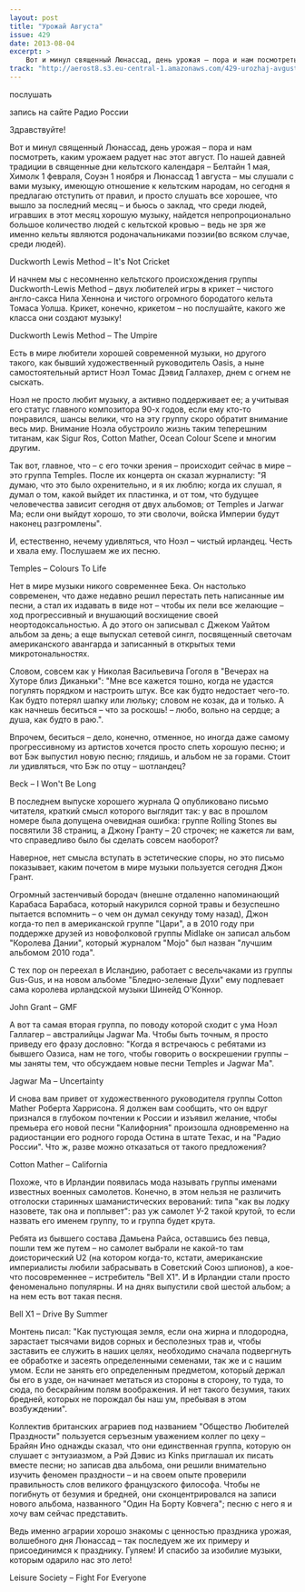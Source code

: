 ```yaml
---
layout: post
title: "Урожай Августа"
issue: 429
date: 2013-08-04
excerpt: >
    Вот и минул священный Люнассад, день урожая – пора и нам посмотреть, каким урожаем радует нас этот август. По нашей давней традиции в священные дни кельтского календаря – Белтайн 1 мая, Химолк 1 февраля, Соуэн 1 ноября и Люнассад 1 августа – мы слушали с вами музыку, имеющую отношение к кельтским народам, но сегодня я предлагаю отступить от правил, и просто слушать все хорошее, что вышло за последний месяц – и бьюсь о заклад, что среди людей, игравших в этот месяц хорошую музыку, найдется непропроционально большое количество людей с кельтской кровью – ведь не зря же именно кельты являются родоначальниками поэзии(во всяком случае, среди людей).
track: "http://aerost8.s3.eu-central-1.amazonaws.com/429-urozhaj-avgusta.mp3"
---
```


послушать

запись на сайте Радио России

Здравствуйте!

Вот и минул священный Люнассад, день урожая – пора и нам посмотреть, каким урожаем радует нас этот август. По нашей давней традиции в священные дни кельтского календаря – Белтайн 1 мая, Химолк 1 февраля, Соуэн 1 ноября и Люнассад 1 августа – мы слушали с вами музыку, имеющую отношение к кельтским народам, но сегодня я предлагаю отступить от правил, и просто слушать все хорошее, что вышло за последний месяц – и бьюсь о заклад, что среди людей, игравших в этот месяц хорошую музыку, найдется непропроционально большое количество людей с кельтской кровью – ведь не зря же именно кельты являются родоначальниками поэзии(во всяком случае, среди людей).

Duckworth Lewis Method – It's Not Cricket

И начнем мы с несомненно кельтского происхождения группы Duckworth-Lewis Method – двух любителей игры в крикет – чистого англо-сакса Нила Хеннона и чистого огромного бородатого кельта Томаса Уолша. Крикет, конечно, крикетом – но послушайте, какого же класса они создают музыку!

Duckworth Lewis Method – The Umpire

Есть в мире любители хорошей современной музыки, но другого такого, как бывший художественный руководитель Oasis, а ныне самостоятельный артист Ноэл Томас Дэвид Галлахер, днем с огнем не сыскать.

Ноэл не просто любит музыку, а активно поддерживает ее; а учитывая его статус главного композитора 90-х годов, если ему кто-то понравился, шансы велики, что на эту группу скоро обратит внимание весь мир. Внимание Ноэла обустроило жизнь таким теперешним титанам, как Sigur Ros, Cotton Mather, Ocean Colour Scene и многим другим.

Так вот, главное, что – с его точки зрения – происходит сейчас в мире – это группа Temples. После их концерта он сказал журналисту: "Я думаю, что это было охренительно, и я их люблю; когда их слушал, я думал о том, какой выйдет их пластинка, и от том, что будущее человечества зависит сегодня от двух альбомов; от Temples и Jarwar Ma; если они выйдут хорошо, то эти сволочи, войска Империи будут наконец разгромлены".

И, естественно, нечему удивляться, что Ноэл – чистый ирландец. Честь и хвала ему. Послушаем же их песню.

Temples – Colours To Life

Нет в мире музыки никого современнее Бека. Он настолько современен, что даже недавно решил перестать петь написанные им песни, а стал их издавать в виде нот – чтобы их пели все желающие – ход прогрессивный и внушающий восхищение своей неортодоксальностью. А до этого он записывал с Джеком Уайтом альбом за день; а еще выпускал сетевой сингл, посвященный светочам американского авангарда и записанный в открытых теми микротональностях.

Словом, совсем как у Николая Васильевича Гоголя в "Вечерах на Хуторе близ Диканьки": "Мне все кажется тошно, когда не удастся погулять порядком и настроить штук. Все как будто недостает чего-то. Как будто потерял шапку или люльку; словом не козак, да и только. А как начнешь беситься – что за роскошь! – любо, вольно на сердце; а душа, как будто в раю.".

Впрочем, беситься – дело, конечно, отменное, но иногда даже самому прогрессивному из артистов хочется просто спеть хорошую песню; и вот Бэк выпустил новую песню; глядишь, и альбом не за горами. Стоит ли удивляться, что Бэк по отцу – шотландец?

Beck – I Won't Be Long

В последнем выпуске хорошего журнала Q опубликовано письмо читателя, краткий смысл которого выглядит так: у вас в прошлом номере была допущена очевидная ошибка: группе Rolling Stones вы посвятили 38 страниц, а Джону Гранту – 20 строчек; не кажется ли вам, что справедливо было бы сделать совсем наоборот?

Наверное, нет смысла вступать в эстетические споры, но это письмо показывает, каким почетом в мире музыки пользуется сегодня Джон Грант.

Огромный застенчивый бородач (внешне отдаленно напоминающий Карабаса Барабаса, который накурился сорной травы и безуспешно пытается вспомнить – о чем он думал секунду тому назад), Джон когда-то пел в американской группе "Цари", а в 2010 году при поддержке друзей из новофолковой группы Midlake он записал альбом "Королева Дании", который журналом "Mojo" был назван "лучшим альбомом 2010 года".

С тех пор он переехал в Исландию, работает с весельчаками из группы Gus-Gus, и на новом альбоме "Бледно-зеленые Духи" ему подпевает сама королева ирландской музыки Шинейд О'Коннор.

John Grant – GMF

А вот та самая вторая группа, по поводу которой сходит с ума Ноэл Галлагер – австралийцы Jagwar Ma. Чтобы быть точным, я просто приведу его фразу дословно: "Когда я встречаюсь с ребятами из бывшего Оазиса, нам не того, чтобы говорить о воскрешении группы – мы заняты тем, что обсуждаем новые песни Temples и Jagwar Ma".

Jagwar Ma – Uncertainty

И снова вам привет от художественного руководителя группы Cotton Mather Роберта Харрисона. Я должен вам сообщить, что он вдруг признался в глубоком почтении к России и изъявил желание, чтобы премьера его новой песни "Калифорния" произошла одновременно на радиостанции его родного города Остина в штате Техас, и на "Радио России". Что ж, разве можно отказаться от такого предложения?

Cotton Mather – California

Похоже, что в Ирландии появилась мода называть группы именами известных военных самолетов. Конечно, в этом нельзя не различить отголоски старинных шаманистических верований: типа "как вы лодку назовете, так она и поплывет": раз уж самолет У-2 такой крутой, то если назвать его именем группу, то и группа будет крута.

Ребята из бывшего состава Дамьена Райса, оставшись без певца, пошли тем же путем – но самолет выбрали не какой-то там доисторический U2 (на котором когда-то, кстати, американские империалисты любили забрасывать в Советский Союз шпионов), а кое-что посовременнее – истребитель "Bell X1". И в Ирландии стали просто феноменально популярны. И на днях выпустили свой шестой альбом; а на нем есть вот такая песня.

Bell X1 – Drive By Summer

Монтень писал: "Как пустующая земля, если она жирна и плодородна, зарастает тысячами видов сорных и бесполезных трав и, чтобы заставить ее служить в наших целях, необходимо сначала подвергнуть ее обработке и засеять определенными семенами, так же и с нашим умом. Если не занять его определенным предметом, который держал бы его в узде, он начинает метаться из стороны в сторону, то туда, то сюда, по бескрайним полям воображения. И нет такого безумия, таких бредней, которых не порождал бы наш ум, пребывая в этом возбуждении".

Коллектив британских аграриев под названием "Общество Любителей Праздности" пользуется серъезным уважением коллег по цеху – Брайян Ино однажды сказал, что они единственная группа, которую он слушает с энтузиазмом, а Рэй Дэвис из Kinks приглашал их писать вместе песни; но записав два альбома, они решили внимательно изучить феномен праздности – и на своем опыте проверили правильность слов великого французского философа. Чтобы не погибнуть от безумия и бредней, они сконцентрировался на записи нового альбома, названного "Один На Борту Ковчега"; песню с него я и хочу вам сейчас представить.

Ведь именно аграрии хорошо знакомы с ценностью праздника урожая, волшебного дня Люнассад – так последуем же их примеру и присоединимся к празднику. Гуляем! И спасибо за изобилие музыки, которым одарило нас это лето!

Leisure Society – Fight For Everyone
